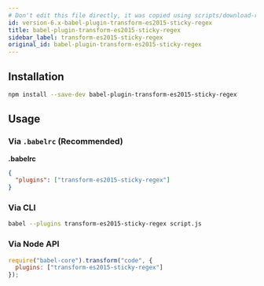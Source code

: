 ```yaml
---
# Don't edit this file directly, it was copied using scripts/download-readmes.js: 
id: version-6.x-babel-plugin-transform-es2015-sticky-regex
title: babel-plugin-transform-es2015-sticky-regex
sidebar_label: transform-es2015-sticky-regex
original_id: babel-plugin-transform-es2015-sticky-regex
---
```


## Installation

```sh
npm install --save-dev babel-plugin-transform-es2015-sticky-regex
```

## Usage

### Via `.babelrc` (Recommended)

**.babelrc**

```json
{
  "plugins": ["transform-es2015-sticky-regex"]
}
```

### Via CLI

```sh
babel --plugins transform-es2015-sticky-regex script.js
```

### Via Node API

```javascript
require("babel-core").transform("code", {
  plugins: ["transform-es2015-sticky-regex"]
});
```

